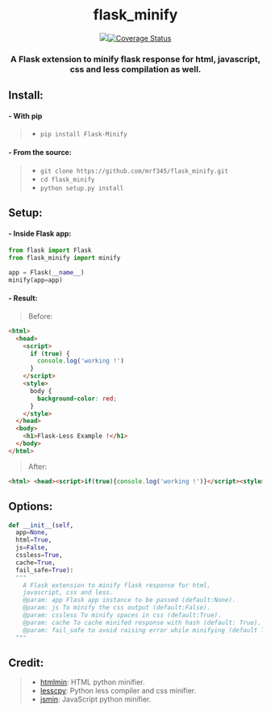 <h1 align='center'> flask_minify </h1>
<p align='center'>
<a href='https://travis-ci.com/mrf345/flask_minify'><img src='https://travis-ci.com/mrf345/flask_minify.svg?branch=master'></a><a href='https://coveralls.io/github/mrf345/flask_minify?branch=master'><img src='https://coveralls.io/repos/github/mrf345/flask_minify/badge.svg?branch=master' alt='Coverage Status' /></a>
</p>
<h3 align='center'>A Flask extension to minify flask response for html, javascript, css and less compilation as well.</h3>

## Install:
#### - With pip
> - `pip install Flask-Minify` <br />

#### - From the source:
> - `git clone https://github.com/mrf345/flask_minify.git`<br />
> - `cd flask_minify` <br />
> - `python setup.py install`

## Setup:
#### - Inside Flask app:

```python
from flask import Flask
from flask_minify import minify

app = Flask(__name__)
minify(app=app)
```

#### - Result:

> Before:
```html
<html>
  <head>
    <script>
      if (true) {
      	console.log('working !')
      }
    </script>
    <style>
      body {
      	background-color: red;
      }
    </style>
  </head>
  <body>
    <h1>Flask-Less Example !</h1>
  </body>
</html>
```
> After:
```html
<html> <head><script>if(true){console.log('working !')}</script><style>body{background-color:red;}</style></head> <body> <h1>Flask-Less Example !</h1> </body> </html>
```

## Options:
```python
def __init__(self,
  app=None,
  html=True,
  js=False,
  cssless=True,
  cache=True,
  fail_safe=True):
  """
    A Flask extension to minify flask response for html,
    javascript, css and less.
    @param: app Flask app instance to be passed (default:None).
    @param: js To minify the css output (default:False).
    @param: cssless To minify spaces in css (default:True).
    @param: cache To cache minifed response with hash (default: True).
    @param: fail_safe to avoid raising error while minifying (default True).
  """
```

## Credit:
> - [htmlmin][1322354e]: HTML python minifier.
> - [lesscpy][1322353e]: Python less compiler and css minifier.
> - [jsmin][1322355e]: JavaScript python minifier.

[1322353e]: https://github.com/lesscpy/lesscpy "lesscpy repo"
[1322354e]: https://github.com/mankyd/htmlmin "htmlmin repo"
[1322355e]: https://github.com/tikitu/jsmin "jsmin repo"